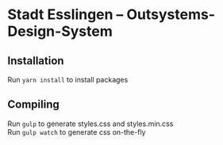 # Stadt Esslingen – Outsystems-Design-System

## Installation
Run `yarn install` to install packages  

## Compiling
Run `gulp` to generate styles.css and styles.min.css  
Run `gulp watch` to generate css on-the-fly